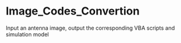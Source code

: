 # Image_Codes_Convertion
Input an antenna image, output the corresponding VBA scripts and simulation model
